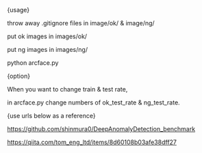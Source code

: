 {usage}

throw away .gitignore files in image/ok/ & image/ng/

put ok images in images/ok/

put ng images in images/ng/

python arcface.py



{option}

When you want to change train & test rate,

in arcface.py change numbers of ok_test_rate & ng_test_rate.


{use urls below as a reference}

https://github.com/shinmura0/DeepAnomalyDetection_benchmark

https://qiita.com/tom_eng_ltd/items/8d60108b03afe38dff27
